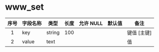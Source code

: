 www_set
=======
| 序号 | 字段名称 | 类型 | 长度 | 允许 NULL | 默认值 | 备注 | 
| :---: | --- | --- | :---: | :---: | :---: | --- | 
| 1 | key   | string | 100 |  |  | 键值 [主键] | 
| 2 | value | text   |     |  |  | 值     | 
